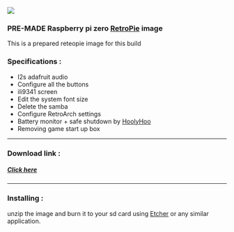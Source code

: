![](https://raw.githubusercontent.com/Gameboypi/SPW/master/images/retropie.png)
### PRE-MADE Raspberry pi zero [RetroPie](https://retropie.org.uk/) image
This is a prepared reteopie image for this build
 
### Specifications :
- I2s adafruit audio
- Configure all the buttons
- ili9341 screen
- Edit the system font size 
- Delete the samba 
- Configure RetroArch settings
- Battery monitor + safe shutdown by [HoolyHoo](https://github.com/HoolyHoo/Mintybatterymonitor)
- Removing game start up box

-----

### Download link :
##### [Click here](http://www.mediafire.com/file/923btg9b0tm33x0/SPW_v1.zip)

-----

### Installing :
unzip the image and burn it to your sd card using [Etcher](https://etcher.io/) or any similar application.

